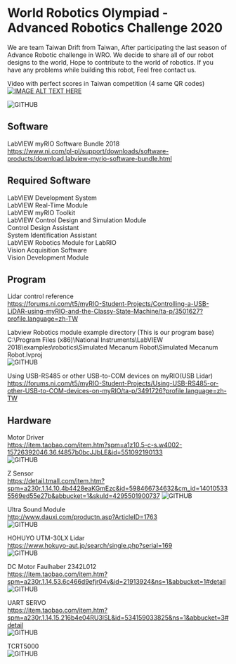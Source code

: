 # World Robotics Olympiad - Advanced Robotics Challenge 2020  
We are team Taiwan Drift from Taiwan, After participating the last season of Advance Robotic challenge in WRO. We decide to share all of our robot designs to the world, Hope to contribute to the world of robotics. If you have any problems while building this robot, Feel free contact us.

Video with perfect scores in Taiwan competition (4 same QR codes)
[![IMAGE ALT TEXT HERE](https://img.youtube.com/vi/AhCpwsq-SZc/0.jpg)](https://www.youtube.com/watch?v=AhCpwsq-SZc)

![GITHUB]( https://github.com/TaiwanRobotics/WRO-ARC-2020/blob/master/Picture/20200831_100622.jpg "RobotPicture")

## Software  
LabVIEW myRIO Software Bundle 2018  
https://www.ni.com/pl-pl/support/downloads/software-products/download.labview-myrio-software-bundle.html

## Required Software  
LabVIEW Development System  
LabVIEW Real-Time Module  
LabVIEW myRIO Toolkit  
LabVIEW Control Design and Simulation Module  
Control Design Assistant  
System Identification Assistant  
LabVIEW Robotics Module for LabRIO  
Vision Acquisition Software  
Vision Development Module  

## Program  
Lidar control reference  
https://forums.ni.com/t5/myRIO-Student-Projects/Controlling-a-USB-LiDAR-using-myRIO-and-the-Classy-State-Machine/ta-p/3501627?profile.language=zh-TW  

Labview Robotics module example directory (This is our program base)  
C:\Program Files (x86)\National Instruments\LabVIEW 2018\examples\robotics\Simulated Mecanum Robot\Simulated Mecanum Robot.lvproj  
![GITHUB]( https://github.com/TaiwanRobotics/WRO-ARC-2020/blob/master/Picture/RoboticsModule.jpg "RoboticsModuleExample")  

Using USB-RS485 or other USB-to-COM devices on myRIO(USB Lidar)  
https://forums.ni.com/t5/myRIO-Student-Projects/Using-USB-RS485-or-other-USB-to-COM-devices-on-myRIO/ta-p/3491726?profile.language=zh-TW  


## Hardware
Motor Driver  
https://item.taobao.com/item.htm?spm=a1z10.5-c-s.w4002-15726392046.36.f4857b0bcJJbLE&id=551092190133  
![GITHUB]( https://github.com/TaiwanRobotics/WRO-ARC-2020/blob/master/Picture/HW/MotorDriver.jpg "MotorDriver")  

Z Sensor  
https://detail.tmall.com/item.htm?spm=a230r.1.14.10.4b4428eaKGmEzc&id=598466734632&cm_id=140105335569ed55e27b&abbucket=1&skuId=4295501900737 ![GITHUB]( https://github.com/TaiwanRobotics/WRO-ARC-2020/blob/master/Picture/HW/Zsensor.jpg "Zsensor")   

Ultra Sound Module  
http://www.dauxi.com/productn.asp?ArticleID=1763  
![GITHUB]( https://github.com/TaiwanRobotics/WRO-ARC-2020/blob/master/Picture/HW/UltraSound.jpg "UltraSound")  

HOHUYO UTM-30LX Lidar  
https://www.hokuyo-aut.jp/search/single.php?serial=169  
![GITHUB]( https://github.com/TaiwanRobotics/WRO-ARC-2020/blob/master/Picture/HW/Lidar.jpg "Lidar")  

DC Motor Faulhaber 2342L012  
https://item.taobao.com/item.htm?spm=a230r.1.14.53.6c466d9efjr04v&id=21913924&ns=1&abbucket=1#detail  
![GITHUB]( https://github.com/TaiwanRobotics/WRO-ARC-2020/blob/master/Picture/HW/motor.jpg "Motor")  

UART SERVO  
https://item.taobao.com/item.htm?spm=a230r.1.14.15.216b4e04RU3lSL&id=534159033825&ns=1&abbucket=3#detail  
![GITHUB]( https://github.com/TaiwanRobotics/WRO-ARC-2020/blob/master/Picture/HW/RC.jpg "SERVO")  

TCRT5000  
![GITHUB]( https://github.com/TaiwanRobotics/WRO-ARC-2020/blob/master/Picture/HW/TCRT5000.jpg "TCRT5000")  
